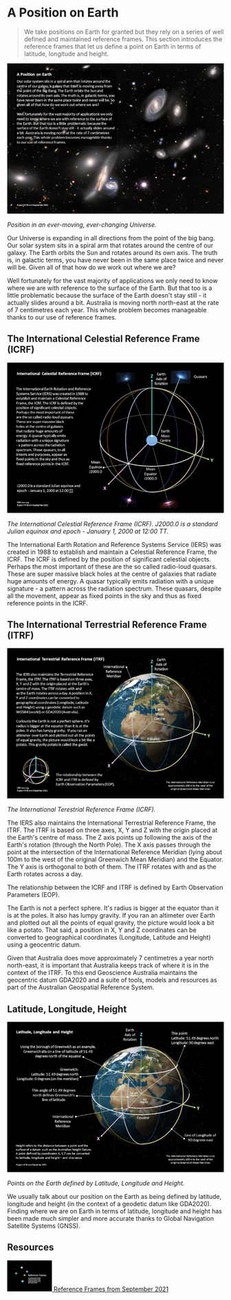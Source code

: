  

# A Position on Earth

> We take positions on Earth for granted but they rely on a series of well defined and maintained reference frames. This section introduces the reference frames that let us define a point on Earth in terms of latitude, longitude and height.

![Position in an ever-moving, ever-changing Universe](images/PositionOnEarth-75pc.png)

*Position in an ever-moving, ever-changing Universe.*

Our Universe is expanding in all directions from the point of the big bang. Our solar system sits in a spiral arm that rotates around the centre of our galaxy. The Earth orbits the Sun and rotates around its own axis. The truth is, in galactic terms, you have never been in the same place twice and never will be. Given all of that how do we work out where we are?

Well fortunately for the vast majority of applications we only need to know where we are with reference to the surface of the Earth. But that too is a little problematic because the surface of the Earth doesn't stay still - it actually slides around a bit. Australia is moving north north-east at the rate of 7 centimetres each year. This whole problem becomes manageable thanks to our use of reference frames.

## The International Celestial Reference Frame (ICRF)

![The International Celestial Reference Frame (ICRF)](images/ICRF-75pc.png)

*The International Celestial Reference Frame (ICRF). J2000.0 is a standard Julian equinox and epoch - January 1, 2000 at 12:00 TT.*

The International Earth Rotation and Reference Systems Service (IERS) was created in 1988 to establish and maintain a Celestial Reference Frame, the ICRF. The ICRF is defined by the position of significant celestial objects. Perhaps the most important of these are the so called radio-loud quasars. These are super massive black holes at the centre of galaxies that radiate huge amounts of energy. A quasar typically emits radiation with a unique signature - a pattern across the radiation spectrum. These quasars, despite all the movement, appear as fixed points in the sky and thus as fixed reference points in the ICRF.


## The International Terrestrial Reference Frame (ITRF)

![The International Terrestrial Reference Frame (ITRF)](images/ITRF-75pc.png)

*The International Terestrial Reference Frame (ICRF).*

The IERS also maintains the International Terrestrial Reference Frame, the ITRF. The ITRF is based on three axes, X, Y and Z with the origin placed at the Earth's centre of mass. The Z axis points up following the axis of the Earth's rotation (through the North Pole). The X axis passes through the point at the intersection of the International Reference Meridian (lying about 100m to the west of the original Greenwich Mean Meridian) and the Equator. The Y axis is orthogonal to both of them. The ITRF rotates with and as the Earth rotates across a day.

The relationship between the ICRF and ITRF is defined by Earth Observation Parameters (EOP).

The Earth is not a perfect sphere. It's radius is bigger at the equator than it is at the poles. It also has lumpy gravity. If you ran an altimeter over Earth and plotted out all the points of equal gravity, the picture would look a bit like a potato. That said, a position in X, Y and Z coordinates can be converted to geographical coordinates (Longitude, Latitude and Height) using a geocentric datum.

Given that Australia does move approximately 7 centimetres a year north north-east, it is important that Australia keeps track of where it is in the context of the ITRF. To this end Geoscience Australia maintains the geocentric datum GDA2020 and a suite of tools, models and resources as part of the Australian Geospatial Reference System.


## Latitude, Longitude, Height

![Latitude, Longitude, Altitude](images/LatLongH-75pc.png)

*Points on the Earth defined by Latitude, Longitude and Height.*

We usually talk about our position on the Earth as being defined by latitude, longitude and height (in the context of a geodetic datum like GDA2020). Finding where we are on Earth in terms of latitude, longitude and height has been made much simpler and more accurate thanks to Global Navigation Satellite Systems (GNSS).


## Resources

[![](images/ReferenceFramesFrontSlide20210618v01.png) Reference Frames from September 2021](resources/ReferenceFrames20211209v01.pdf)